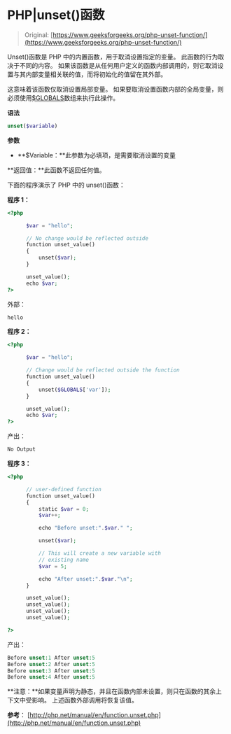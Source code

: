 # PHP|unset()函数

> Original: [https://www.geeksforgeeks.org/php-unset-function/](https://www.geeksforgeeks.org/php-unset-function/)

Unset()函数是 PHP 中的内置函数，用于取消设置指定的变量。 此函数的行为取决于不同的内容。 如果该函数是从任何用户定义的函数内部调用的，则它取消设置与其内部变量相关联的值，而将初始化的值留在其外部。

这意味着该函数仅取消设置局部变量。 如果要取消设置函数内部的全局变量，则必须使用[$GLOBALS](http://php.net/manual/en/reserved.variables.globals.php)数组来执行此操作。

**语法**

```php
unset($variable)
```

**参数**

*   **$Variable：**此参数为必填项，是需要取消设置的变量

**返回值：**此函数不返回任何值。

下面的程序演示了 PHP 中的 unset()函数：

**程序 1：**

```php
<?php

      $var = "hello";

      // No change would be reflected outside
      function unset_value()
      {
          unset($var);
      }

      unset_value();
      echo $var;
?>
```

外部：

```php
hello

```

**程序 2：**

```php
<?php

      $var = "hello";

      // Change would be reflected outside the function 
      function unset_value()
      {
          unset($GLOBALS['var']);
      }

      unset_value();
      echo $var;
?>
```

产出：

```php
No Output

```

**程序 3：**

```php
<?php

      // user-defined function
      function unset_value()
      {
          static $var = 0;
          $var++;

          echo "Before unset:".$var." ";

          unset($var);

          // This will create a new variable with
          // existing name
          $var = 5;

          echo "After unset:".$var."\n";          
      }

      unset_value();
      unset_value();
      unset_value();
      unset_value();

?>
```

产出：

```php
Before unset:1 After unset:5
Before unset:2 After unset:5
Before unset:3 After unset:5
Before unset:4 After unset:5

```

**注意：**如果变量声明为静态，并且在函数内部未设置，则只在函数的其余上下文中受影响。 上述函数外部调用将恢复该值。

**参考**：
[http://php.net/manual/en/function.unset.php](http://php.net/manual/en/function.unset.php)